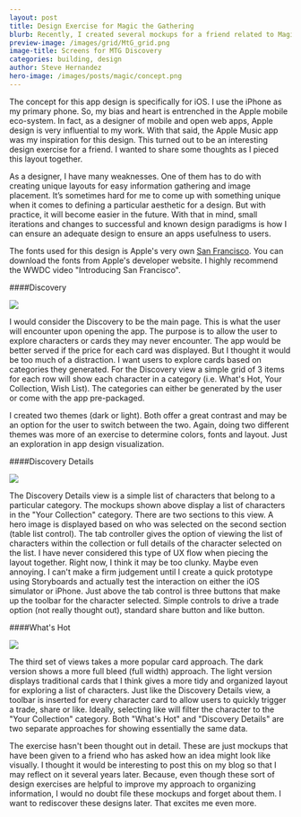 ```yaml
---
layout: post
title: Design Exercise for Magic the Gathering
blurb: Recently, I created several mockups for a friend related to Magic the Gathering.  Here are a few brief thoughts on the design and layout.
preview-image: /images/grid/MtG_grid.png
image-title: Screens for MTG Discovery
categories: building, design
author: Steve Hernandez
hero-image: /images/posts/magic/concept.png
---
```


The concept for this app design is specifically for iOS.  I use the iPhone as my primary phone.  So, my bias and heart is entrenched in the Apple mobile eco-system.  In fact, as a designer of mobile and open web apps, Apple design is very influential to my work. With that said, the Apple Music app was my inspiration for this design.  This turned out to be an interesting design exercise for a friend.  I wanted to share some thoughts as I pieced this layout together.  

As a designer, I have many weaknesses.  One of them has to do with creating unique layouts for easy information gathering and image placement.  It’s sometimes hard for me to come up with something unique when it comes to defining a particular aesthetic for a design.  But with practice, it will become easier in the future.  With that in mind, small iterations and changes to successful and known design paradigms is how I can ensure an adequate design to ensure an apps usefulness to users.

The fonts used for this design is Apple's very own  [San Francisco](https://developer.apple.com/fonts/).  You can download the fonts from Apple's developer website.  I highly recommend the WWDC video "Introducing San Francisco".   

####Discovery

<div class="grid iterative-design">
  <div class="col-1-2"><a href="/images/posts/magic/DiscoveryDark.jpg" data-imagelightbox="b"><img src="/images/posts/magic/DiscoveryDark.jpg" title=""></a></div>
  <div class="col-1-2"><a href="/images/posts/magic/Discovery.jpg" data-imagelightbox="b"><img src="/images/posts/magic/Discovery.jpg"></a></div>
</div>

I would consider the Discovery to be the main page.  This is what the user will encounter upon opening the app.  The purpose is to allow the user to explore characters or cards they may never encounter.  The app would be better served if the price for each card was displayed.  But I thought it would be too much of a distraction.  I want users to explore cards based on categories they generated.  For the Discovery view a simple grid of 3 items for each row will show each character in a category (i.e. What's Hot, Your Collection, Wish List).  The categories can either be generated by the user or come with the app pre-packaged.

I created two themes (dark or light).  Both offer a great contrast and may be an option for the user to switch between the two.  Again, doing two different themes was more of an exercise to determine colors, fonts and layout.  Just an exploration in app design visualization.  

####Discovery Details

<div class="grid iterative-design">
  <div class="col-1-2"><a href="/images/posts/magic/DiscoveryDetailsDark.jpg" data-imagelightbox="b"><img src="/images/posts/MTG/DiscoveryDetailsDark.jpg" title=""></a></div>
  <div class="col-1-2"><a href="/images/posts/magic/DiscoveryDetails.jpg" data-imagelightbox="b"><img src="/images/posts/magic/DiscoveryDetails.jpg"></a></div>
</div>

The Discovery Details view is a simple list of characters that belong to a particular category.  The mockups shown above display a list of characters in the "Your Collection" category.  There are two sections to this view.  A hero image is displayed based on who was selected on the second section (table list control).  The tab controller gives the option of viewing the list of characters within the collection or full details of the character selected on the list.  I have never considered this type of UX flow when piecing the layout together.  Right now, I think it may be too clunky.  Maybe even annoying.  I can't make a firm judgement until I create a quick prototype using Storyboards and actually test the interaction on either the iOS simulator or iPhone.  Just above the tab control is three buttons that make up the toolbar for the character selected.  Simple controls to drive a trade option (not really thought out), standard share button and like button.


####What's Hot

<div class="grid iterative-design">
  <div class="col-1-2"><a href="/images/posts/MTG/WhatHotDark.jpg" data-imagelightbox="b"><img src="/images/posts/MTG/WhatHotDark.jpg" title=""></a></div>
  <div class="col-1-2"><a href="/images/posts/MTG/WhatHotCards.jpg" data-imagelightbox="b"><img src="/images/posts/MTG/WhatHotCards.jpg"></a></div>
</div>

The third set of views takes a more popular card approach.  The dark version shows a more full bleed (full width) approach.  The light version displays traditional cards that I think gives a more tidy and organized layout for exploring a list of characters.  Just like the Discovery Details view, a toolbar is inserted for every character card to allow users to quickly trigger a trade, share or like.  Ideally, selecting like will filter the character to the "Your Collection" category.  Both "What's Hot" and "Discovery Details" are two separate approaches for showing essentially the same data.

The exercise hasn't been thought out in detail.  These are just mockups that have been given to a friend who has asked how an idea might look like visually.  I thought it would be interesting to post this on my blog so that I may reflect on it several years later.  Because, even though these sort of design exercises are helpful to improve my approach to organizing information, I would no doubt file these mockups and forget about them.  I want to rediscover these designs later.  That excites me even more.   
